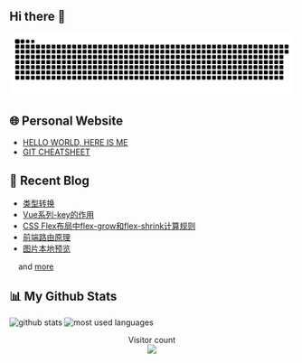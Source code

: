 ## Hi there 👋

<picture>
  <source media="(prefers-color-scheme: dark)" srcset="https://raw.githubusercontent.com/lj0812/lj0812/output/github-snake-dark.svg" />
  <source media="(prefers-color-scheme: light)" srcset="https://raw.githubusercontent.com/lj0812/lj0812/output/github-snake.svg" />
  <img alt="github-snake" src="https://raw.githubusercontent.com/lj0812/lj0812/output/github-snake.svg" />
</picture>

## 🌐 Personal Website

- [HELLO WORLD, HERE IS ME](https://www.hereis.me/)
- [GIT CHEATSHEET](https://www.hereis.me/git-cheatsheet)

## 📝 **Recent Blog**

<!-- BLOG-POST-LIST:START -->
- [类型转换](https://blog.hereis.me/articles/2020/05/29/1590743778568.html)
- [Vue系列-key的作用](https://blog.hereis.me/articles/2020/05/28/1590677252191.html)
- [CSS Flex布局中flex-grow和flex-shrink计算规则](https://blog.hereis.me/articles/2020/05/27/1590575852573.html)
- [前端路由原理](https://blog.hereis.me/articles/2020/05/27/1590564479314.html)
- [图片本地预览](https://blog.hereis.me/articles/2020/05/26/1590489905117.html)
<!-- BLOG-POST-LIST:END -->
<p>&nbsp;&nbsp;&nbsp;&nbsp;and <a href="https://blog.hereis.me/">more</a></p>

## 📊 **My Github Stats**
![github stats](https://github-readme-stats-swart.vercel.app/api?username=lj0812&show_icons=true)
![most used languages](https://github-readme-stats-swart.vercel.app/api/top-langs/?username=lj0812&layout=compact&card_width=445)

<p align="center"> 
  Visitor count<br>
  <img src="https://profile-counter.glitch.me/lj0812/count.svg" />
</p>

<!--
**lj0812/lj0812** is a ✨ _special_ ✨ repository because its `README.md` (this file) appears on your GitHub profile.

Here are some ideas to get you started:

- 🔭 I’m currently working on ...
- 🌱 I’m currently learning ...
- 👯 I’m looking to collaborate on ...
- 🤔 I’m looking for help with ...
- 💬 Ask me about ...
- 📫 How to reach me: ...
- 😄 Pronouns: ...
- ⚡ Fun fact: ...
-->
